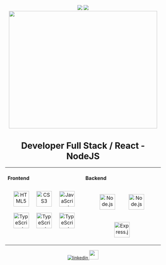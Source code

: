 <!-- ### Hi There --->
<!--
**Psr-mathur/Psr-mathur** is a ✨ _special_ ✨ repository because its `README.md` (this file) appears on your GitHub profile.

Here are some ideas to get you started:

- 🔭 I’m currently working on ...
- 🌱 I’m currently learning ...
- 👯 I’m looking to collaborate on ...
- 🤔 I’m looking for help with ...
- 💬 Ask me about ...
- 📫 How to reach me: ...
- 😄 Pronouns: ...
- ⚡ Fun fact: ...
-->

<div align='center'>
  <img src='https://ik.imagekit.io/psrmathur/result.gif#gh-light-mode-only'/>
  <img src="https://ik.imagekit.io/psrmathur/resultdrk.gif#gh-dark-mode-only"/>
</div>

<div align='center'>
    <img src="https://media.giphy.com/media/v1.Y2lkPTc5MGI3NjExYW8xNXV4dHZuZGJna3JobmYweHRjbWV3dDV0ZGZzM2hhaGFqZWZ1dyZlcD12MV9pbnRlcm5hbF9naWZfYnlfaWQmY3Q9Zw/3o6ZtpVUsAXLebHb8c/giphy.gif" width="480" height="380" frameBorder="0" class="giphy-embed"></img>
</div>

# <div align="center">Developer Full Stack / React - NodeJS</div>  

<table align='center'>
  <tr>
    <td valign="top" width="">
      <h4>Frontend</h4>  
      <div align="center">   
      <img style="margin: 10px" src="https://profilinator.rishav.dev/skills-assets/html5-original-wordmark.svg" alt="HTML5" height="50" />  
      <img style="margin: 10px" src="https://profilinator.rishav.dev/skills-assets/css3-original-wordmark.svg" alt="CSS3" height="50" />  
      <img style="margin: 10px" src="https://profilinator.rishav.dev/skills-assets/javascript-original.svg" alt="JavaScript" height="50" />  
      <img style="margin: 10px" src="https://upload.wikimedia.org/wikipedia/commons/a/a7/React-icon.svg" alt="TypeScript" height="50" />   
      <img style="margin: 10px" src="https://upload.wikimedia.org/wikipedia/commons/b/b2/Bootstrap_logo.svg" alt="TypeScript" height="50" />   
      <img style="margin: 10px" src="https://upload.wikimedia.org/wikipedia/commons/9/96/Sass_Logo_Color.svg" alt="TypeScript" height="50" />   
      </div>
    </td>
    <td valign="top" width="50%">
      <h4>Backend</h4>  
      <div align="center">  
      <img style="margin: 20px" src="https://profilinator.rishav.dev/skills-assets/nodejs-original-wordmark.svg" alt="Node.js" height="50" />  
      <img style="margin: 20px" src="https://www.vectorlogo.zone/logos/mysql/mysql-ar21.svg" alt="Node.js" height="50" />  
      <img style="margin: 20px" src="https://profilinator.rishav.dev/skills-assets/express-original-wordmark.svg" alt="Express.js" height="50" />  
      </div>
    </td>
  </tr>
</table> 
<div align="center">
  <a href="https://www.linkedin.com/in/prakash-kumar-a9685a190/" target="_blank">
    <img src=https://img.shields.io/badge/linkedin-%231E77B5.svg?&style=for-the-badge&logo=linkedin&logoColor=white alt=linkedin style="margin-bottom: 5px;" />
  </a>
  <a href="https://auth.geeksforgeeks.org/user/prakashkumarggh" target="_blank">
    <img src='https://media.geeksforgeeks.org/wp-content/cdn-uploads/20210419113249/gfg-new-logo-min.png' height='30px'  style="margin-bottom: 5px;" />
  </a>
</div
